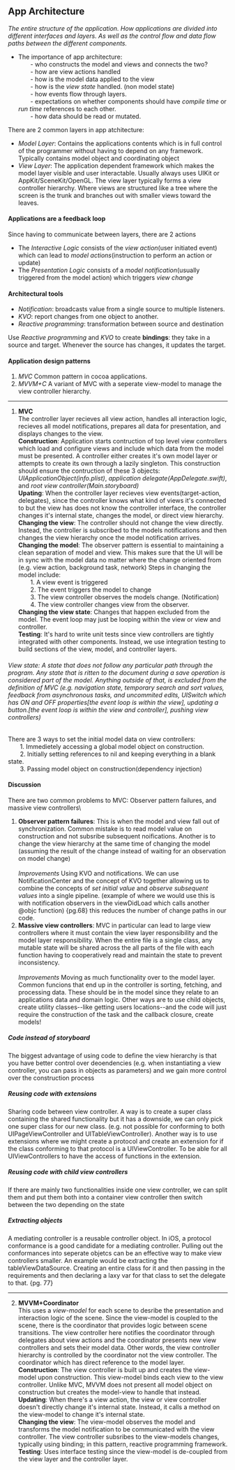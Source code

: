 ## App Architecture
*The entire structure of the application. How applications are divided into different interfaces and layers. As well as the control flow and data flow paths between the different components.*

- The importance of app architecture:\
&nbsp;&nbsp;&nbsp;&nbsp;&nbsp;&nbsp; - who constructs the model and views and connects the two?\
&nbsp;&nbsp;&nbsp;&nbsp;&nbsp;&nbsp; - how are view actions handled\
&nbsp;&nbsp;&nbsp;&nbsp;&nbsp;&nbsp; - how is the model data applied to the view\
&nbsp;&nbsp;&nbsp;&nbsp;&nbsp;&nbsp; - how is the *view state* handled. (non model state)\
&nbsp;&nbsp;&nbsp;&nbsp;&nbsp;&nbsp; - how events flow through layers.\
&nbsp;&nbsp;&nbsp;&nbsp;&nbsp;&nbsp; - expectations on whether components should have _compile time_ or _run time_ references to each other.\
&nbsp;&nbsp;&nbsp;&nbsp;&nbsp;&nbsp; - how data should be read or mutated.

There are 2 common layers in app atchitecture:
- *Model Layer*:  Contains the applications contents which is in full control of the programmer without having to depend on any framework. Typically contains model object and coordinating object
- *View Layer*:  The application dependent framework which makes the model layer visible and user interactable. Usually always uses UIKit or AppKit/SceneKit/OpenGL. The view layer typically forms a view controller hierarchy. Where views are structured like a tree where the screen is the trunk and branches out with smaller views toward the leaves.

#### Applications are a feedback loop
Since having to communicate between layers, there are 2 actions
- The *Interactive Logic* consists of the *view action*(user initiated event) which can lead to *model actions*(instruction to perform an action or update)
- The *Presentation Logic* consists of a *model notification*(usually triggered from the model action) which triggers *view change*

#### Architectural tools
- *Notification*: broadcasts value from a single source to multiple listeners.
- *KVO*: report changes from one object to another.
- *Reactive programming*: transformation between source and destination

Use *Reactive programming* and *KVO* to create **bindings**: they take in a source and target. Whenever the source has changes, it updates the target.

#### Application design patterns
1. *MVC* Common pattern in cocoa applications.
2. *MVVM+C* A variant of MVC with a seperate view-model to manage the view controller hierarchy.
---
1. **MVC**\
The controller layer recieves all view action, handles all interaction logic, recieves all model notifications, prepares all data for presentation, and displays changes to the view.\
**Construction**: Application starts contruction of top level view controllers which load and configure views and include which data from the model must be presented. A controller either creates it's own model layer or attempts to create its own through a lazily singleton. This construction should ensure the contruction of these 3 objects: *UIApplicationObject(info.plist)*, *application delegate(AppDelegate.swift)*, and *root view controller(Main.storyboard)*\
**Upating**: When the controller layer recieves view events(target-action, delegates), since the controller knows what kind of views it's connected to but the view has does not know the controller interface, the controller changes it's internal state, changes the model, or direct view hierarchy.\
**Changing the view**: The controller should not change the view directly. Instead, the controller is subscribed to the models notifications and then changes the view hierarchy once the model notification arrives.\
**Changing the model**: The observer pattern is essential to maintaining a clean separation of model and view. This makes sure that the UI will be in sync with the model data no matter where the change oriented from (e.g. view action, background task, network) Steps in changing the model include:\
&nbsp;&nbsp;&nbsp;&nbsp;&nbsp;&nbsp; 1. A view event is triggered\
&nbsp;&nbsp;&nbsp;&nbsp;&nbsp;&nbsp; 2. The event triggers the model to change\
&nbsp;&nbsp;&nbsp;&nbsp;&nbsp;&nbsp; 3. The view controller observes the models change. (Notification)\
&nbsp;&nbsp;&nbsp;&nbsp;&nbsp;&nbsp; 4. The view controller changes view from the observer.\
**Changing the view state**: Changes that happen excluded from the model. The event loop may just be looping within the view or view and controller.\
**Testing**: It's hard to write unit tests since view controllers are tightly integrated with other components. Instead, we use integration testing to build sections of the view, model, and controller layers.

###### View state: A state that does not follow any particular path through the program. Any state that is ritten to the document during a save operation is considered part of the model. Anything outside of that, is excluded from the definition of MVC (e.g. navigation state, temporary search and sort values, feedback from asynchronous tasks, and uncommited edits, UISwitch which has ON and OFF properties[the event loop is within the view], updating a button.[the event loop is within the view and controller], pushing view controllers)


There are 3 ways to set the initial model data on view controllers:\
&nbsp;&nbsp;&nbsp;&nbsp;&nbsp;&nbsp; 1. Immedietely accessing a global model object on construction.\
&nbsp;&nbsp;&nbsp;&nbsp;&nbsp;&nbsp; 2. Initially setting references to nil and keeping everything in a blank state.\
&nbsp;&nbsp;&nbsp;&nbsp;&nbsp;&nbsp; 3. Passing model object on construction(dependency injection)


#### Discussion
There are two common problems to MVC: Observer pattern failures, and massive view controllers\

1. **Observer pattern failures**: This is when the model and view fall out of synchronization. Common mistake is to read model value on construction and not subsribe subsequent noifications. Another is to change the view hierarchy at the same time of changing the model (assuming the result of the change instead of waiting for an observation on model change)\
\
*Improvements* Using KVO and notifications. We can use NotificationCenter and the concept of KVO together allowing us to combine the concepts of *set initial value* and *observe subsequent values* into a single pipeline. (example of where we would use this is with notification observers in the viewDidLoad which calls another @objc function) {pg.68} this reduces the number of change paths in our code.
2. **Massive view controllers**: MVC in particular can lead to large view controllers where it must contain the view layer responsibility and the model layer responsibility. When the entire file is a single class, any mutable state will be shared across the all parts of the file with each function having to cooperatively read and maintain the state to prevent inconsistency.\
\
*Improvements* Moving as much functionality over to the model layer. Common funcions that end up in the controller is sorting, fetching, and processing data. These should be in the model since they relate to an applications data and domain logic. Other ways are to use child objects, create utility classes--like getting users locations--and the code will just require the construction of the task and the callback closure, create models!

##### Code instead of storyboard
The biggest advantage of using code to define the view hierarchy is that you have better control over deoendencies (e.g. when instantiating a view controller, you can pass in objects as parameters) and we gain more control over the construction process

##### Reusing code with extensions
Sharing code between view controller. A way is to create a super class containing the shared functionality but it has a downside, we can only pick one super class for our new class. (e.g. not possible for conforming to both UIPageViewController and UITableViewController). Another way is to use extensions where we might create a protocol and create an extension for if the class conforming to that protocol is a UIViewController. To be able for all UIViewControllers to have the access of functions in the extension.

##### Reusing code with child view controllers
If there are mainly two functionalities inside one view controller, we can split them and put them both into a container view controller then switch between the two depending on the state

##### Extracting objects
A mediating controller is a reusable controller object. In iOS, a protocol conformance is a good candidate for a mediating controller. Pulling out the conformances into seperate objetcs can be an effective way to make view controllers smaller. An example would be extracting the tableViewDataSource. Creating an entire class for it and then passing in the requirements and then declaring a laxy var for that class to set the delegate to that. {pg. 77}

---
2. **MVVM+Coordinator**\
This uses a *view-model* for each scene to desribe the presentation and interaction logic of the scene. Since the view-model is coupled to the scene, there is the coordinator that provides logic between scene transitions. The view controller here notifies the coordinator through delegates about view actions and the coordinator presents new view controllers and sets their model data. Other words, the view controller hierarchy is controlled by the coordinator not the view controller. The coordinator which has direct reference to the model layer.\
**Construction**: The view controller is built up and creates the view-model upon construction. This view-model binds each view to the view controller. Unlike MVC, MVVM does not present all model object on construction but creates the model-view to handle that instead.\
**Updating**: When there's a view action, the view or view controller doesn't directly change it's internal state. Instead, it calls a method on the view-model to change it's internal state.\
**Changing the view**: The view-model observes the model and transforms the model notification to be communicated with the view controller. The view controller subsribes to the view-models changes, typically using binding; in this pattern, reactive programming framework.\
**Testing**: Uses interface testing since the view-model is de-coupled from the view layer and the controller layer.

